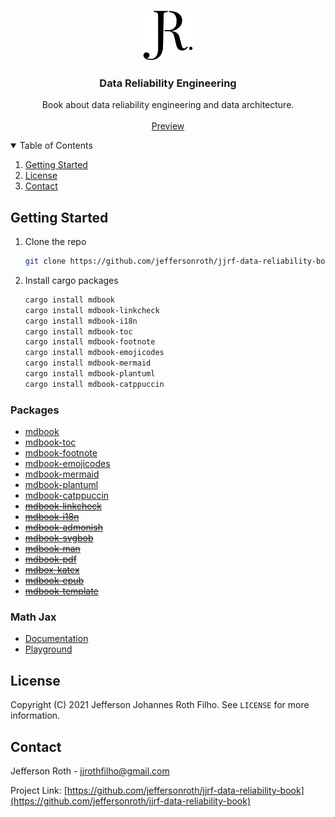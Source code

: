 <!-- PROJECT LOGO -->
<br />
<p align="center">
  <a href="https://github.com/jeffersonroth/jjrf-data-reliability-book">
    <img src="assets/images/logo.svg" alt="Logo" width="80" height="80">
  </a>

  <h3 align="center">Data Reliability Engineering</h3>

  <p align="center">
    Book about data reliability engineering and data architecture.
    <br />
    <br />
    <a href="https://jeffersonroth.github.io/jjrf-data-reliability-book/">Preview</a>
  </p>
</p>

<!-- TABLE OF CONTENTS -->
<details open="open">
  <summary>Table of Contents</summary>
  <ol>
    <li>
      <a href="#getting-started">Getting Started</a>
    </li>
    <li><a href="#license">License</a></li>
    <li><a href="#contact">Contact</a></li>
  </ol>
</details>

<!-- GETTING STARTED -->

## Getting Started

1. Clone the repo

   ```sh
   git clone https://github.com/jeffersonroth/jjrf-data-reliability-book.git
   ```

2. Install cargo packages

   ```sh
   cargo install mdbook
   cargo install mdbook-linkcheck
   cargo install mdbook-i18n
   cargo install mdbook-toc
   cargo install mdbook-footnote
   cargo install mdbook-emojicodes
   cargo install mdbook-mermaid
   cargo install mdbook-plantuml
   cargo install mdbook-catppuccin
   ```

### Packages

* [mdbook](https://crates.io/crates/mdbook)
* [mdbook-toc](https://crates.io/crates/mdbook-toc)
* [mdbook-footnote](https://crates.io/crates/mdbook-footnote)
* [mdbook-emojicodes](https://crates.io/crates/mdbook-emojicodes)
* [mdbook-mermaid](https://crates.io/crates/mdbook-mermaid)
* [mdbook-plantuml](https://crates.io/crates/mdbook-plantuml)
* [mdbook-catppuccin](https://crates.io/crates/mdbook-catppuccin)
* [~~mdbook-linkcheck~~](https://crates.io/crates/mdbook-linkcheck)
* [~~mdbook-i18n~~](https://crates.io/crates/mdbook-i18n)
* [~~mdbook-admonish~~](https://crates.io/crates/mdbook-admonish)
* [~~mdbook-svgbob~~](https://crates.io/crates/mdbook-svgbob)
* [~~mdbook-man~~](https://crates.io/crates/mdbook-man)
* [~~mdbook-pdf~~](https://crates.io/crates/mdbook-pdf)
* [~~mdbox-katex~~](https://crates.io/crates/mdbook-katex)
* [~~mdbook-epub~~](https://crates.io/crates/mdbook-epub)
* [~~mdbook-template~~](https://crates.io/crates/mdbook-template)

### Math Jax

* [Documentation](https://bearnok.com/grva/en/knowledge/software/mathjax)
* [Playground](https://www.mdraft.net/)

<!-- LICENSE -->

## License

Copyright (C) 2021 Jefferson Johannes Roth Filho. See `LICENSE` for more information.

<!-- CONTACT -->

## Contact

Jefferson Roth - <jjrothfilho@gmail.com>

Project Link: [https://github.com/jeffersonroth/jjrf-data-reliability-book](https://github.com/jeffersonroth/jjrf-data-reliability-book)

